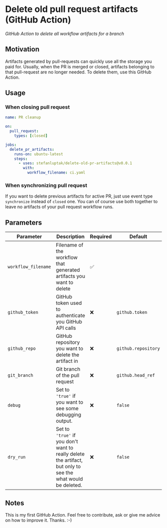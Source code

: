 # Delete old pull request artifacts (GitHub Action)

_GitHub Action to delete all workflow artifacts for a branch_

## Motivation

Artifacts generated by pull-requests can quickly use all the storage you paid for.
Usually, when the PR is merged or closed, artifacts belonging to that pull-request are no longer needed.
To delete them, use this GitHub Action.

## Usage

### When closing pull request

```yaml
name: PR cleanup

on:
  pull_request:
    types: [closed]

jobs:
  delete_pr_artifacts:
    runs-on: ubuntu-latest
    steps:
      - uses: stefanluptak/delete-old-pr-artifacts@v0.0.1
        with:
          workflow_filename: ci.yaml
```

### When synchronizing pull request

If you want to delete previous artifacts for active PR, just use event type `synchronize` instead of `closed` one. You can of course use both together to leave no artifacts of your pull request workflow runs.

## Parameters

| Parameter | Description | Required | Default |
| - | - | - | - |
| `workflow_filename` | Filename of the workflow that generated artifacts you want to delete  | ✅ |  |
| `github_token` | GitHub token used to authenticate you GitHub API calls | ❌ | `github.token` |
| `github_repo` | GitHub repository you want to delete the artifact in | ❌ | `github.repository` |
| `git_branch` | Git branch of the pull request | ❌ | `github.head_ref` |
| `debug` | Set to `'true'` if you want to see some debugging output. | ❌ | `false` |
| `dry_run` | Set to `'true'` if you don't want to really delete the artifact, but only to see the what would be deleted. | ❌ | `false` |

## Notes

This is my first GitHub Action. Feel free to contribute, ask or give me advice on how to improve it. Thanks. :-)